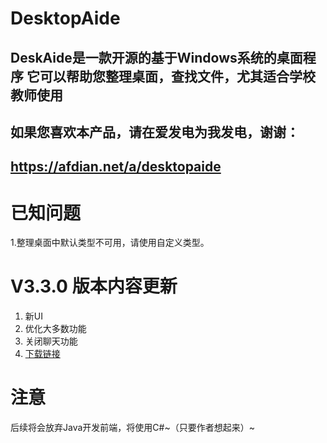  DesktopAide
=====
DeskAide是一款开源的基于Windows系统的桌面程序
它可以帮助您整理桌面，查找文件，尤其适合学校教师使用
---

如果您喜欢本产品，请在爱发电为我发电，谢谢：
----------
https://afdian.net/a/desktopaide
--

已知问题
======
1.整理桌面中默认类型不可用，请使用自定义类型。

V3.3.0 版本内容更新
=======
1. 新UI
2. 优化大多数功能
3. 关闭聊天功能
4. [下载链接](https://github.com/chenpuhao/DesktopAide/releases/download/DesktopAide/DesktopAide-withjre-3.3-setup.exe)

注意
====
后续将会放弃Java开发前端，将使用C#~（只要作者想起来）~
